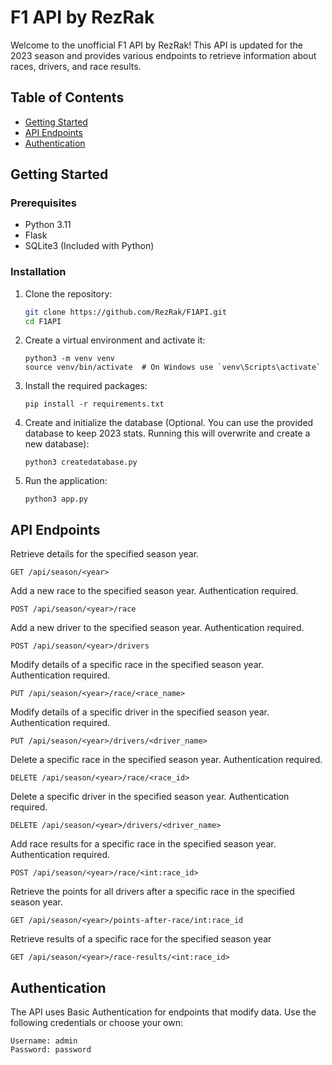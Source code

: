 # F1 API by RezRak

Welcome to the unofficial F1 API by RezRak! This API is updated for the 2023 season and provides various endpoints to retrieve information about races, drivers, and race results.

## Table of Contents

- [Getting Started](#getting-started)
- [API Endpoints](#api-endpoints)
- [Authentication](#authentication)


## Getting Started

### Prerequisites

- Python 3.11
- Flask
- SQLite3 (Included with Python)

### Installation

1. Clone the repository:

   ```bash
   git clone https://github.com/RezRak/F1API.git
   cd F1API

2. Create a virtual environment and activate it:

    ```
    python3 -m venv venv
    source venv/bin/activate  # On Windows use `venv\Scripts\activate`

3. Install the required packages:

   ```
   pip install -r requirements.txt

4. Create and initialize the database (Optional. You can use the provided database to keep 2023 stats. Running this will overwrite and create a new database):

   ```
   python3 createdatabase.py

5. Run the application:

   ```
   python3 app.py

## API Endpoints

Retrieve details for the specified season year.
```
GET /api/season/<year>
```

Add a new race to the specified season year. Authentication required.
```
POST /api/season/<year>/race
```

Add a new driver to the specified season year. Authentication required.
```
POST /api/season/<year>/drivers
```

Modify details of a specific race in the specified season year. Authentication required.
```
PUT /api/season/<year>/race/<race_name>
```

Modify details of a specific driver in the specified season year. Authentication required.
```
PUT /api/season/<year>/drivers/<driver_name>
```

Delete a specific race in the specified season year. Authentication required.
```
DELETE /api/season/<year>/race/<race_id>
```

Delete a specific driver in the specified season year. Authentication required.
```
DELETE /api/season/<year>/drivers/<driver_name>
```

Add race results for a specific race in the specified season year. Authentication required.
```
POST /api/season/<year>/race/<int:race_id>
```

Retrieve the points for all drivers after a specific race in the specified season year.
```
GET /api/season/<year>/points-after-race/int:race_id
```

Retrieve results of a specific race for the specified season year
```
GET /api/season/<year>/race-results/<int:race_id>
```

## Authentication
The API uses Basic Authentication for endpoints that modify data. Use the following credentials or choose your own:

    Username: admin   
    Password: password





   




